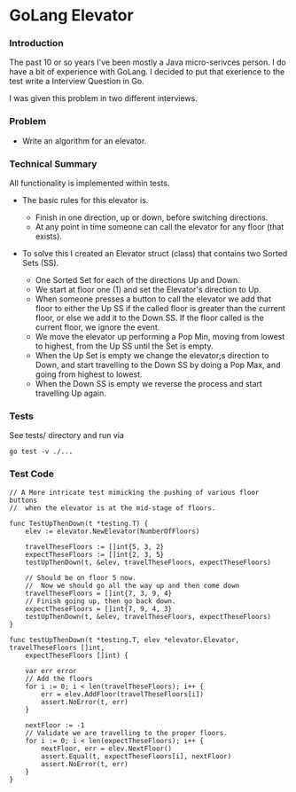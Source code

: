 # GoLang Elevator

### Introduction

The past 10 or so years I've been mostly a Java micro-serivces person. 
I do have a  bit of experience with GoLang. 
I decided to put that exerience to the test write a Interview Question in Go.

I was given this problem in two different interviews. 

### Problem
* Write an algorithm for an elevator.

### Technical Summary

All functionality is implemented within tests.

* The basic rules for this elevator is.
  * Finish in one direction, up or down, before switching directions.
  * At any point in time someone can call the elevator for any floor (that exists).

* To solve this I created an Elevator struct (class) that contains two Sorted Sets (SS).
    * One Sorted Set for each of the directions Up and Down.
    * We start at floor one (1) and set the Elevator's direction to Up.
    * When someone presses a button to call the elevator we add that floor to either the Up SS
        if the called floor is greater than the current floor, or else we add it to the Down SS.
        If the floor called is the current floor, we ignore the event.
    * We move the elevator up performing a Pop Min, moving from lowest to highest, from the Up SS until the Set is empty.
    * When the Up Set is empty we change the elevator;s direction to Down, and start 
        travelling to the Down SS by doing a Pop Max, and going from highest to lowest.
    * When the Down SS is empty we reverse the process and start travelling Up again.

### Tests

See tests/ directory and run via 
```azure
go test -v ./...
```

### Test Code
```azure
// A More intricate test mimicking the pushing of various floor buttons
//	when the elevator is at the mid-stage of floors.

func TestUpThenDown(t *testing.T) {
	elev := elevator.NewElevator(NumberOfFloors)

	travelTheseFloors := []int{5, 3, 2}
	expectTheseFloors := []int{2, 3, 5}
	testUpThenDown(t, &elev, travelTheseFloors, expectTheseFloors)

	// Should be on floor 5 now.
	//	Now we should go all the way up and then come down
	travelTheseFloors = []int{7, 3, 9, 4}
	// Finish going up, then go back down.
	expectTheseFloors = []int{7, 9, 4, 3}
	testUpThenDown(t, &elev, travelTheseFloors, expectTheseFloors)
}

func testUpThenDown(t *testing.T, elev *elevator.Elevator, travelTheseFloors []int,
	expectTheseFloors []int) {

	var err error
	// Add the floors
	for i := 0; i < len(travelTheseFloors); i++ {
		err = elev.AddFloor(travelTheseFloors[i])
		assert.NoError(t, err)
	}

	nextFloor := -1
	// Validate we are travelling to the proper floors.
	for i := 0; i < len(expectTheseFloors); i++ {
		nextFloor, err = elev.NextFloor()
		assert.Equal(t, expectTheseFloors[i], nextFloor)
		assert.NoError(t, err)
	}
}

```